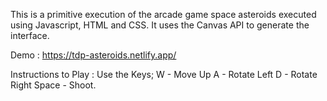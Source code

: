 This is a primitive execution of the arcade game space asteroids executed using Javascript, HTML and CSS. It uses the Canvas API to generate the interface.

Demo : https://tdp-asteroids.netlify.app/

Instructions to Play :
Use the Keys;
W - Move Up
A - Rotate Left
D - Rotate Right
Space - Shoot.
